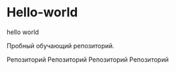 # Hello-world
hello world

Пробный обучающий репозиторий.

Репозиторий
Репозиторий
Репозиторий
Репозиторий
